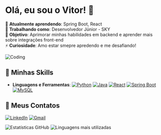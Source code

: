 # Olá, eu sou o Vitor! 👋

🌱 **Atualmente aprendendo**: Spring Boot, React<br>
💼 **Trabalhando como**: Desenvolvedor Júnior - SKY<br>
🎯 **Objetivo**: Aprimorar minhas habilidades em backend e aprender mais sobre integrações front-end<br> 
⚡ **Curiosidade**: Amo estar smepre apredendo e me desafiando!

![Coding](https://media.giphy.com/media/4rZA5D22301iMgrUNd/giphy.gif)

## 🚀 Minhas Skills
- **Linguagens e Ferramentas**:
  [![Python](https://skillicons.dev/icons?i=python)](https://skillicons.dev)
  [![Java](https://skillicons.dev/icons?i=java)](https://skillicons.dev)
  [![React](https://skillicons.dev/icons?i=react)](https://skillicons.dev)
  [![Spring Boot](https://skillicons.dev/icons?i=spring)](https://skillicons.dev)
  [![MySQL](https://skillicons.dev/icons?i=mysql)](https://skillicons.dev)
  
## 🔗 Meus Contatos
[![LinkedIn](https://img.shields.io/badge/LinkedIn-0077B5?style=for-the-badge&logo=linkedin&logoColor=white)](https://www.linkedin.com/in/vitor-alves-484932230/)
[![Gmail](https://img.shields.io/badge/Gmail-D14836?style=for-the-badge&logo=gmail&logoColor=white)](vitoralves0801@gmail.com)

![Estatísticas GitHub](https://github-readme-stats.vercel.app/api?username=vitu1415&show_icons=true&theme=radical)
![Linguagens mais utilizadas](https://github-readme-stats.vercel.app/api/top-langs/?username=vitu1415&layout=compact&theme=radical)
